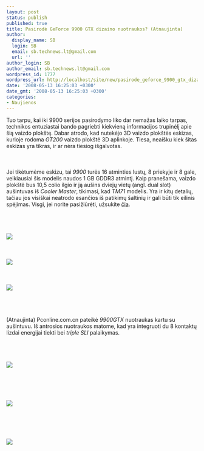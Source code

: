 ```yaml
---
layout: post
status: publish
published: true
title: Pasirodė GeForce 9900 GTX dizaino nuotraukos? (Atnaujinta)
author:
  display_name: SB
  login: SB
  email: sb.technews.lt@gmail.com
  url: ''
author_login: SB
author_email: sb.technews.lt@gmail.com
wordpress_id: 1777
wordpress_url: http://localhost/site/new/pasirode_geforce_9900_gtx_dizaino_nuotraukos__atnaujinta/
date: '2008-05-13 16:25:03 +0300'
date_gmt: '2008-05-13 16:25:03 +0300'
categories:
- Naujienos
---
```

<p>Tuo tarpu, kai iki 9900 serijos pasirodymo liko dar nemažas laiko tarpas, technikos entuziastai bando pagriebti kiekvieną informacijos trupinėlį apie šią vaizdo plokštę. Dabar atrodo, kad nutekėjo 3D vaizdo plokštės eskizas, kurioje rodoma <i>GT200</i> vaizdo plokštė 3D aplinkoje. Tiesa, neaišku kiek šitas eskizas yra tikras, ir ar nėra tiesiog išgalvotas.<br />
<br><br />
<br>Jei tikėtumėme eskizu, tai <i>9900</i> turės 16 atminties lustų, 8 priekyje ir 8 gale, veikiausiai šis modelis naudos 1 GB GDDR3 atmintį. Kaip pranešama, vaizdo plokštė bus 10,5 colio ilgio ir ją aušins dviejų vietų (angl. dual slot) aušintuvas iš <i>Cooler Master</i>, tikimasi, kad <i>TM71</i> modelis. Yra ir kitų detalių, tačiau jos visiškai neatrodo esančios iš patikimų šaltinių ir gali būti tik eilinis spėjimas. Visgi, jei norite pasižiūrėti, užsukite <a class="ns" href="http://www.vr-zone.com/articles/GeForce_9900_GTX_Card_Design_Exposed/5763.html">čia</a>.<br />
<br><br />
<br><br><img src="http://img135.imageshack.us/img135/6456/9900gtxsidewm1.jpg"><br><br />
<br><br><img src="http://img135.imageshack.us/img135/4329/9900gtxfronton4.jpg"><br><br />
<br><br><img src="http://img135.imageshack.us/img135/5862/9900gtxbackvz6.jpg"><br><br />
<br><br />
<br>(Atnaujinta) Pconline.com.cn pateikė <i>9900GTX</i> nuotraukas kartu su aušintuvu. Iš antrosios nuotraukos matome, kad yra integruoti du 8 kontaktų lizdai energijai tiekti bei <i>triple SLI</i> palaikymas.<br />
<br><br />
<br> <br><img src="http://www.technews.lt/upl/Failai/Nvidia_GeForce_9900_GTX_heatsink_01.jpg"><br><br />
<br><br />
<br> <br><img src="http://www.technews.lt/upl/Failai/Nvidia_GeForce_9900_GTX_heatsink_02.jpg"><br><br />
<br><br />
<br> <br><img src="http://www.technews.lt/upl/Failai/Nvidia_GeForce_9900_GTX_heatsink_03.jpg"><br></p>
